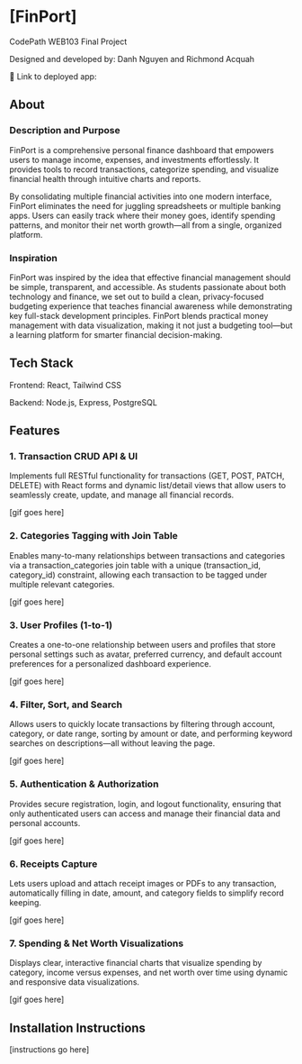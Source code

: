 # [FinPort]

CodePath WEB103 Final Project

Designed and developed by: Danh Nguyen and Richmond Acquah

🔗 Link to deployed app:

## About

### Description and Purpose

FinPort is a comprehensive personal finance dashboard that empowers users to manage income, expenses, and investments effortlessly. It provides tools to record transactions, categorize spending, and visualize financial health through intuitive charts and reports.

By consolidating multiple financial activities into one modern interface, FinPort eliminates the need for juggling spreadsheets or multiple banking apps. Users can easily track where their money goes, identify spending patterns, and monitor their net worth growth—all from a single, organized platform.

### Inspiration

FinPort was inspired by the idea that effective financial management should be simple, transparent, and accessible. As students passionate about both technology and finance, we set out to build a clean, privacy-focused budgeting experience that teaches financial awareness while demonstrating key full-stack development principles. FinPort blends practical money management with data visualization, making it not just a budgeting tool—but a learning platform for smarter financial decision-making.

## Tech Stack

Frontend: React, Tailwind CSS

Backend: Node.js, Express, PostgreSQL

## Features

### 1. Transaction CRUD API & UI

Implements full RESTful functionality for transactions (GET, POST, PATCH, DELETE) with React forms and dynamic list/detail views that allow users to seamlessly create, update, and manage all financial records.

[gif goes here]

### 2. Categories Tagging with Join Table

Enables many-to-many relationships between transactions and categories via a transaction_categories join table with a unique (transaction_id, category_id) constraint, allowing each transaction to be tagged under multiple relevant categories.

[gif goes here]

### 3. User Profiles (1-to-1)

Creates a one-to-one relationship between users and profiles that store personal settings such as avatar, preferred currency, and default account preferences for a personalized dashboard experience.

[gif goes here]

### 4. Filter, Sort, and Search

Allows users to quickly locate transactions by filtering through account, category, or date range, sorting by amount or date, and performing keyword searches on descriptions—all without leaving the page.

[gif goes here]

### 5. Authentication & Authorization

Provides secure registration, login, and logout functionality, ensuring that only authenticated users can access and manage their financial data and personal accounts.

[gif goes here]

### 6. Receipts Capture 

Lets users upload and attach receipt images or PDFs to any transaction, automatically filling in date, amount, and category fields to simplify record keeping.

[gif goes here]

### 7. Spending & Net Worth Visualizations

Displays clear, interactive financial charts that visualize spending by category, income versus expenses, and net worth over time using dynamic and responsive data visualizations.

[gif goes here]

## Installation Instructions

[instructions go here]
